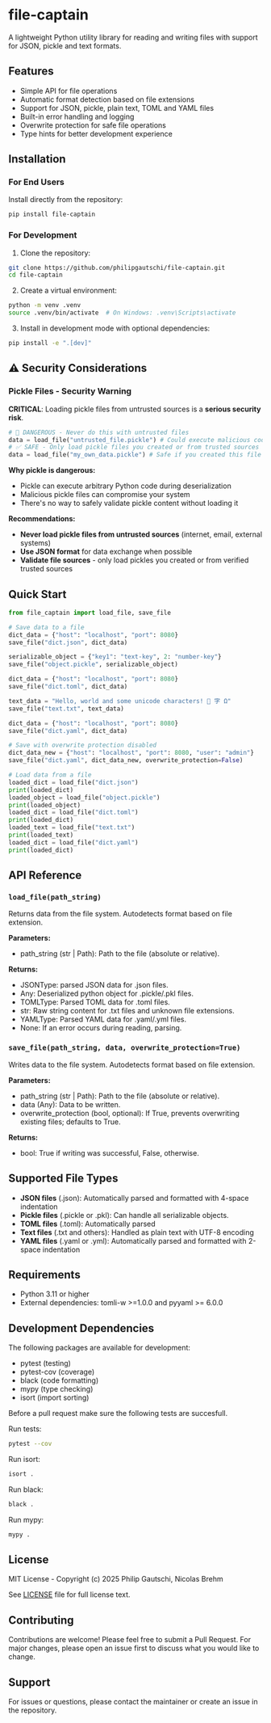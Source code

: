 # file-captain

A lightweight Python utility library for reading and writing files with support for JSON, pickle and text formats.

## Features

- Simple API for file operations
- Automatic format detection based on file extensions
- Support for JSON, pickle, plain text, TOML and YAML files
- Built-in error handling and logging
- Overwrite protection for safe file operations
- Type hints for better development experience

## Installation

### For End Users

Install directly from the repository:

```bash
pip install file-captain
```

### For Development

1. Clone the repository:
```bash
git clone https://github.com/philipgautschi/file-captain.git
cd file-captain
```

2. Create a virtual environment:
```bash
python -m venv .venv
source .venv/bin/activate  # On Windows: .venv\Scripts\activate
```

3. Install in development mode with optional dependencies:
```bash
pip install -e ".[dev]"
```

## ⚠️ Security Considerations

### Pickle Files - Security Warning

**CRITICAL**: Loading pickle files from untrusted sources is a **serious security risk**.

```python
# 🚨 DANGEROUS - Never do this with untrusted files
data = load_file("untrusted_file.pickle") # Could execute malicious code!
# ✅ SAFE - Only load pickle files you created or from trusted sources
data = load_file("my_own_data.pickle") # Safe if you created this file
```
**Why pickle is dangerous:**
- Pickle can execute arbitrary Python code during deserialization
- Malicious pickle files can compromise your system
- There's no way to safely validate pickle content without loading it

**Recommendations:**
- **Never load pickle files from untrusted sources** (internet, email, external systems)
- **Use JSON format** for data exchange when possible
- **Validate file sources** - only load pickles you created or from verified trusted sources

## Quick Start

```python
from file_captain import load_file, save_file

# Save data to a file
dict_data = {"host": "localhost", "port": 8080}
save_file("dict.json", dict_data)

serializable_object = {"key1": "text-key", 2: "number-key"}
save_file("object.pickle", serializable_object)

dict_data = {"host": "localhost", "port": 8080}
save_file("dict.toml", dict_data)

text_data = "Hello, world and some unicode characters! 🧠 字 Ω"
save_file("text.txt", text_data)

dict_data = {"host": "localhost", "port": 8080}
save_file("dict.yaml", dict_data)

# Save with overwrite protection disabled
dict_data_new = {"host": "localhost", "port": 8080, "user": "admin"}
save_file("dict.yaml", dict_data_new, overwrite_protection=False)

# Load data from a file
loaded_dict = load_file("dict.json")
print(loaded_dict)
loaded_object = load_file("object.pickle")
print(loaded_object)
loaded_dict = load_file("dict.toml")
print(loaded_dict)
loaded_text = load_file("text.txt")
print(loaded_text)
loaded_dict = load_file("dict.yaml")
print(loaded_dict)

```

## API Reference

### `load_file(path_string)`

Returns data from the file system. Autodetects format based on file extension.

**Parameters:**
- path_string (str | Path): Path to the file (absolute or relative).

**Returns:**
- JSONType: parsed JSON data for .json files.
- Any: Deserialized python object for .pickle/.pkl files.
- TOMLType: Parsed TOML data for .toml files.
- str: Raw string content for .txt files and unknown file extensions.
- YAMLType: Parsed YAML data for .yaml/.yml files.
- None: If an error occurs during reading, parsing.

### `save_file(path_string, data, overwrite_protection=True)`

Writes data to the file system. Autodetects format based on file extension.

**Parameters:**
- path_string (str | Path): Path to the file (absolute or relative).
- data (Any): Data to be written.
- overwrite_protection (bool, optional): If True, prevents overwriting existing files; defaults to True.

**Returns:**
- bool: True if writing was successful, False, otherwise.

## Supported File Types

- **JSON files** (.json): Automatically parsed and formatted with 4-space indentation
- **Pickle files** (.pickle or .pkl): Can handle all serializable objects.
- **TOML files** (.toml): Automatically parsed
- **Text files** (.txt and others): Handled as plain text with UTF-8 encoding
- **YAML files** (.yaml or .yml): Automatically parsed and formatted with 2-space indentation

## Requirements

- Python 3.11 or higher
- External dependencies: tomli-w >=1.0.0 and pyyaml >= 6.0.0

## Development Dependencies

The following packages are available for development:

- pytest (testing)
- pytest-cov (coverage)
- black (code formatting)
- mypy (type checking)
- isort (import sorting)

Before a pull request make sure the following tests are succesfull.

Run tests:
```bash
pytest --cov
```

Run isort:
```bash
isort .
```

Run black:
```bash
black .
```

Run mypy:
```bash
mypy .
```

## License

MIT License - Copyright (c) 2025 Philip Gautschi, Nicolas Brehm

See [LICENSE](LICENSE) file for full license text.

## Contributing

Contributions are welcome! Please feel free to submit a Pull Request. For major changes, please open an issue first to discuss what you would like to change.

## Support

For issues or questions, please contact the maintainer or create an issue in the repository.